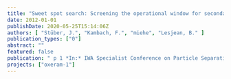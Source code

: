 ```yaml
---
title: "Sweet spot search: Screening the operational window for secondary effluent filtration (Poster)."
date: 2012-01-01
publishDate: 2020-05-25T15:14:06Z
authors: [ "Stüber, J.", "Kambach, F.", "miehe", "Lesjean, B." ]
publication_types: ["0"]
abstract: ""
featured: false
publication: " p 1 *In:* IWA Specialist Conference on Particle Separation. Berlin, Germany. 18-20 June 2012"
projects: ["oxeram-1"]
---
```


